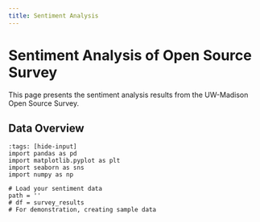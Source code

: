 ```yaml
---
title: Sentiment Analysis
---
```


# Sentiment Analysis of Open Source Survey

This page presents the sentiment analysis results from the UW-Madison Open Source Survey.

## Data Overview

```{code-cell} ipython3
:tags: [hide-input]
import pandas as pd
import matplotlib.pyplot as plt
import seaborn as sns
import numpy as np

# Load your sentiment data
path = ''
# df = survey_results
# For demonstration, creating sample data
```